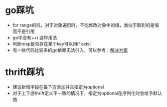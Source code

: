 # go踩坑
- for range的坑，对于对象遍历时，不能修改对象中的值，类似于取到的是值而不是引用
- go中没有++i 这种用法
- 判断map是否存在某个key可以用if exist
- 有一些代码比较多的go依赖无法引入，可以参考：[解决方案](https://blog.csdn.net/shixiaoyan_/article/details/103411343)
# thrift踩坑
- 建议新增字段在最下方添加并且指定为optional
- 对于上下游thrift定义不一致的情况下，指定为optional在序列化时会给予默认值
